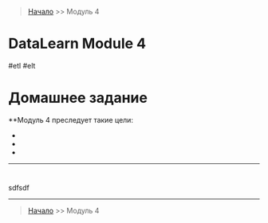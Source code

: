 > [Начало](../../README.md) >> Модуль 4

# DataLearn Module 4

#etl #elt



# Домашнее задание

**Модуль 4 преследует такие цели:

-
-
-

---

# 

sdfsdf









---

> [Начало](../../README.md) >> Модуль 4
